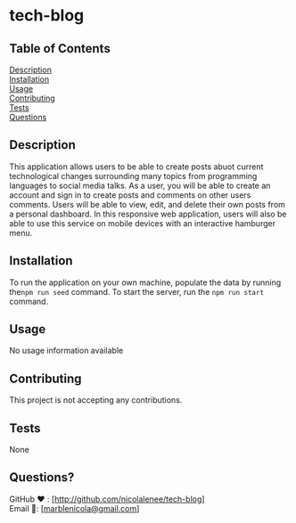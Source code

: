 
  # tech-blog

  ## Table of Contents
  [Description](#description)  
  [Installation](#installation)  
  [Usage](#usage)  
  [Contributing](#contributing)  
  [Tests](#tests)  
  [Questions](#questions)  
    

  ## Description
  This application allows users to be able to create posts abuot current technological changes surrounding many topics from programming languages to social media talks. As a user, you will be able to create an account and sign in to create posts and comments on other users comments. Users will be able to view, edit, and delete their own posts from a personal dashboard. In this responsive web application, users will also be able to use this service on mobile devices with an interactive hamburger menu.

  ## Installation
  To run the application on your own machine, populate the data by running the`npm run seed` command. To start the server, run the `npm run start` command.

  ## Usage
  No usage information available

  ## Contributing
  This project is not accepting any contributions.

  ## Tests
  None


  ## Questions?
  GitHub ❤️ : [http://github.com/nicolalenee/tech-blog]  
  Email 📧: [marblenicola@gmail.com]
